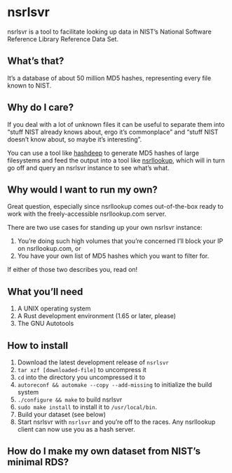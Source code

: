 # nsrlsvr

nsrlsvr is a tool to facilitate looking up data in NIST’s National Software Reference Library Reference Data Set.

## What’s that?
It’s a database of about 50 million MD5 hashes, representing every file known to NIST.

## Why do I care?
If you deal with a lot of unknown files it can be useful to separate them into “stuff NIST already knows about, ergo it’s commonplace” and “stuff NIST doesn’t know about, so maybe it’s interesting”.

You can use a tool like [hashdeep](http://hashdeep.com) to generate MD5 hashes of large filesystems and feed the output into a tool like [nsrllookup](http://rjhansen.github.io/nsrllookup), which will in turn go off and query an nsrlsvr instance to see what’s what.

## Why would I want to run my own?

Great question, especially since nsrllookup comes out-of-the-box ready to work with the freely-accessible nsrllookup.com server.

There are two use cases for standing up your own nsrlsvr instance:

1. You’re doing such high volumes that you’re concerned I’ll block your IP on nsrllookup.com, or
2. You have your own list of MD5 hashes which you want to filter for.

If either of those two describes you, read on!

## What you’ll need

1. A UNIX operating system
2. A Rust development environment (1.65 or later, please)
3. The GNU Autotools

## How to install

1. Download the latest development release of `nsrlsvr`
2. `tar xzf [downloaded-file]` to uncompress it
3. `cd` into the directory you uncompressed it to
4. `autoreconf && automake --copy --add-missing` to initialize the build system
5. `./configure && make` to build nsrlsvr
6. `sudo make install` to install it to `/usr/local/bin`.
7. Build your dataset (see below)
8. Start nsrlsvr with `nsrlsvr` and you’re off to the races.  Any nsrllookup client can now use you as a hash server.

## How do I make my own dataset from NIST’s minimal RDS?
